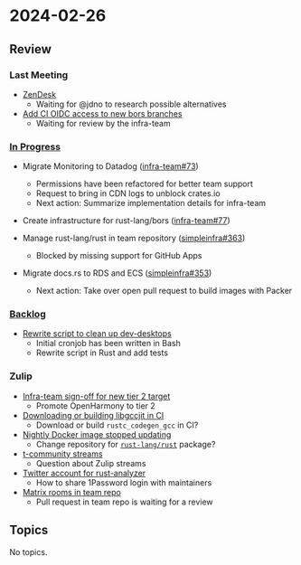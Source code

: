 # 2024-02-26

## Review

### Last Meeting

- [ZenDesk](https://rust-lang.zulipchat.com/#narrow/stream/242791-t-infra/topic/ZenDesk)
    - Waiting for @jdno to research possible alternatives
- [Add CI OIDC access to new bors branches](https://github.com/rust-lang/simpleinfra/pull/355)
    - Waiting for review by the infra-team

### [In Progress](https://github.com/orgs/rust-lang/projects/24/views/1)

- Migrate Monitoring to Datadog ([infra-team#73](https://github.com/rust-lang/infra-team/issues/73))
    - Permissions have been refactored for better team support
    - Request to bring in CDN logs to unblock crates.io
    - Next action: Summarize implementation details for infra-team

- Create infrastructure for rust-lang/bors ([infra-team#77](https://github.com/rust-lang/infra-team/issues/77))

- Manage rust-lang/rust in team repository ([simpleinfra#363](https://github.com/rust-lang/simpleinfra/issues/363))
    - Blocked by missing support for GitHub Apps

- Migrate docs.rs to RDS and ECS ([simpleinfra#353](https://github.com/rust-lang/simpleinfra/issues/353))
    - Next action: Take over open pull request to build images with Packer

### [Backlog](https://github.com/orgs/rust-lang/projects/24/views/1)

- [Rewrite script to clean up dev-desktops](https://github.com/rust-lang/simpleinfra/issues/390)
    - Initial cronjob has been written in Bash
    - Rewrite script in Rust and add tests

### Zulip

- [Infra-team sign-off for new tier 2 target](https://rust-lang.zulipchat.com/#narrow/stream/242791-t-infra/topic/Infra.20team.20sign-off.20for.20new.20tier.202.20target)
    - Promote OpenHarmony to tier 2
- [Downloading or building libgccjit in CI](https://rust-lang.zulipchat.com/#narrow/stream/242791-t-infra/topic/Downloading.20or.20building.20libgccjit.20in.20CI.3F)
    - Download or build `rustc_codegen_gcc` in CI?
- [Nightly Docker image stopped updating](https://rust-lang.zulipchat.com/#narrow/stream/242791-t-infra/topic/Nightly.20docker.20images.20stopped.20updating)
    - Change repository for [`rust-lang/rust`]() package?
- [t-community streams](https://rust-lang.zulipchat.com/#narrow/stream/242791-t-infra/topic/t-community.20streams)
    - Question about Zulip streams
- [Twitter account for rust-analyzer](https://rust-lang.zulipchat.com/#narrow/stream/242791-t-infra/topic/Twitter.20account.20for.20rust-analyzer)
    - How to share 1Password login with maintainers
- [Matrix rooms in team repo](https://rust-lang.zulipchat.com/#narrow/stream/242791-t-infra/topic/Matrix.20rooms.20in.20team.20repo)
    - Pull request in team repo is waiting for a review

## Topics

No topics.
